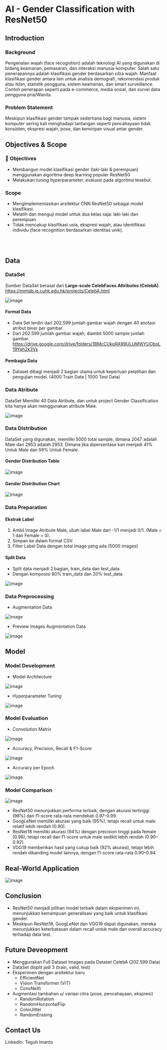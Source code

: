 # AI - Gender Classification with ResNet50

## Introduction
### Background
Pengenalan wajah (face recognition) adalah teknologi AI yang digunakan di bidang keamanan, pemasaran, dan interaksi manusia-komputer. Salah satu penerapannya adalah klasifikasi gender berdasarkan citra wajah.
Manfaat klasifikasi gender antara lain untuk analisis demografi, rekomendasi produk atau iklan, statistik pengguna, sistem keamanan, dan smart surveillance. Contoh penerapan seperti pada e-commerce, media sosial, dan survei data pengguna pria/Wanita. 

### Problem Statement
Meskipun klasifikasi gender tampak sederhana bagi manusia, sistem komputer sering kali menghadapi tantangan seperti pencahayaan tidak konsisten, ekspresi wajah, pose, dan kemiripan visual antar gender. 


## Objectives & Scope
### 🎯 Objectives
- Membangun model klasifikasi gender (laki-laki & perempuan) menggunakan algoritma deep learning populer ResNet50
- Melakukan tuning hyperparameter, evaluasi pada algoritma tesebut.
### Scope
- Mengimplementasikan arsitektur CNN ResNet50 sebagai model klasifikasi.
- Melatih dan menguji model untuk dua kelas saja: laki-laki dan perempuan.
- Tidak mencakup klasifikasi usia, ekspresi wajah, atau identifikasi individu (face recognition berdasarkan identitas unik).
  
<br />
<br />

## Data
### DataSet
Sumber DataSet berasal dari **Large-scale CelebFaces Attributes (CelebA)**.
https://mmlab.ie.cuhk.edu.hk/projects/CelebA.html

![image](https://github.com/user-attachments/assets/02ce7651-8498-483e-aa99-df22f9a040e7)

#### Format Data
- Data Set terdiri dari 202.599 jumlah gambar wajah dengan 40 anotasi atribut biner per gambar.
- Dari 202.599 jumlah gambar wajah, diambil 5000 sample jumlah gambar. https://drive.google.com/drive/folders/1BMcCUkpRA99ULUMWYUOboL19Yph2k3Vs

#### Pembagia Data
- Dataset dibagi menjadi 2 bagian utama untuk keperluan pelatihan dan pengujian model. (4000 Train Data | 1000 Test Data)

### Data Atribute
DataSet Memiliki 40 Data Atribute, dan untuk project Gender Classification kita hanya akan menggunakan atribute Male.

![image](https://github.com/user-attachments/assets/17d0daa6-be6b-4d27-a13e-13b1675bc4e5)

### Data Distribution
DataSet yang digunakan, memiliki 5000 total sample, dimana 2047 adalah Male dan 2953 adalah 2953. Dimana jika dipersentase kan menjadi 41% Untuk Male dan 59% Untuk Female.
#### Gender Distribution Table
![image](https://github.com/user-attachments/assets/5a004979-5d2d-4709-94d3-9bfd31313b44)
#### Gender Distribution Chart
![image](https://github.com/user-attachments/assets/49cadd7f-1e41-4785-8f8e-0f472fe4ea49)

### Data Preparation
#### Ekstrak Label
1. Ambil Image Atribute Male, ubah label Male dari -1/1 menjadi 0/1. (Male = 1 dan Female = 0).
2. Simpan ke dalam format CSV.
3. Filter Label Data dengan total Image yang ada (5000 images)

#### Split Data
- Split data menjadi 2 bagian, train_data dan test_data.
- Dengan komposisi 80% train_data dan 20% test_data.
  
![image](https://github.com/user-attachments/assets/0afa5809-583b-4874-9df5-0d000c7ebd5d)

### Data Preprocessing
- Augmentation Data
  
![image](https://github.com/user-attachments/assets/5ba9cb15-2e5d-451b-bf99-7981401b3776)
- Preview Images Augmentation Data
  
![image](https://github.com/user-attachments/assets/976eaf15-56ba-4160-8b5b-ce360d1047f0)

## Model 
### Model Development
- Model Architecture
  
![image](https://github.com/user-attachments/assets/f9ac3540-732d-437e-8d6c-be34f4123655)
- Hyperparameter Tuning
  
![image](https://github.com/user-attachments/assets/56ad19bb-9846-461d-ac71-fb595448d96e)

### Model Evaluation
- Convolution Matrix
  
![image](https://github.com/user-attachments/assets/c8eed8a6-3170-4cb3-b6f3-960ff165dc2d)

- Accuracy, Precision, Recall & F1-Score
  
![image](https://github.com/user-attachments/assets/e8f3a750-d5a8-4ea5-abf4-b171b690b5ae)

- Accuracy per Epoch
  
![image](https://github.com/user-attachments/assets/1924ec5a-390d-416a-b695-40cccad3e870)

### Model Comparison
![image](https://github.com/user-attachments/assets/6741aebc-02b4-4745-ac81-2ab0cc1a83c8)

- ResNet50 menunjukkan performa terbaik, dengan akurasi tertinggi (98%) dan f1-score rata-rata mendekati 0.97–0.99.
- GoogLeNet memiliki akurasi yang baik (95%), tetapi recall untuk male relatif lebih rendah (0.90).
- ResNet18 memiliki akurasi (94%) dengan precision tinggi pada female (0.96), tetapi recall dan f1-score untuk male sedikit lebih rendah (0.90–0.92).
- VGG19 memberikan hasil yang cukup baik (92% akurasi), tetapi lebih rendah dibanding model lainnya, dengan f1-score rata-rata 0.90–0.94.
  
## Real-World Application
![image](https://github.com/user-attachments/assets/1ce5479c-4568-4f4c-a330-282fbe71b54a)

## Conclusion
- ResNet50 menjadi pilihan model terbaik dalam eksperimen ini, menunjukkan kemampuan generalisasi yang baik untuk klasifikasi gender.
- Meskipun ResNet18, GoogLeNet dan VGG19 dapat digunakan, mereka menunjukkan keterbatasan dalam recall untuk male dan overall accuracy terhadap data test.

## Future Deveopment
- Menggunakan Full Dataset Images pada Dataset CelebA (202.599 Data)
- DataSet displit jadi 3 (train, valid, test)
- Eksperimen dengan arsitektur baru
  - EfficientNet
  - Vision Transformer (ViT)
  - ConvNeXt
- Augmentasi tambahan u/ variasi citra (pose, pencahayaan, ekspresi)
  - RandomRotation
  - RandomHorizontalFlip
  - ColorJitter
  - RandomErasing

## Contact Us
LinkedIn: Teguh Imanto





